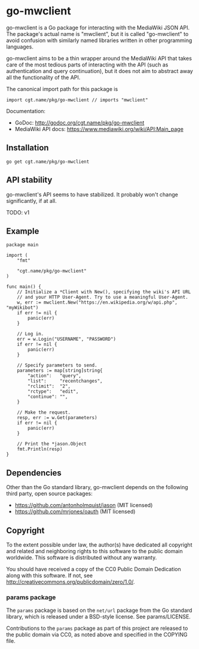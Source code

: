# go-mwclient

go-mwclient is a Go package for interacting with the MediaWiki JSON API.
The package's actual name is "mwclient", but it is called "go-mwclient"
to avoid confusion with similarly named libraries written in other
programming languages.

go-mwclient aims to be a thin wrapper around the MediaWiki API that
takes care of the most tedious parts of interacting with the API (such
as authentication and query continuation), but it does not aim to
abstract away all the functionality of the API.

The canonical import path for this package is

    import cgt.name/pkg/go-mwclient // imports "mwclient"

Documentation:
- GoDoc: <http://godoc.org/cgt.name/pkg/go-mwclient>
- MediaWiki API docs: <https://www.mediawiki.org/wiki/API:Main_page>

## Installation

    go get cgt.name/pkg/go-mwclient

## API stability

go-mwclient's API seems to have stabilized. It probably won't change
significantly, if at all.

TODO: v1

## Example

    package main

    import (
        "fmt"

        "cgt.name/pkg/go-mwclient"
    )

    func main() {
        // Initialize a *Client with New(), specifying the wiki's API URL
        // and your HTTP User-Agent. Try to use a meaningful User-Agent.
        w, err := mwclient.New("https://en.wikipedia.org/w/api.php", "myWikibot")
        if err != nil {
            panic(err)
        }

        // Log in.
        err = w.Login("USERNAME", "PASSWORD")
        if err != nil {
            panic(err)
        }

        // Specify parameters to send.
        parameters := map[string]string{
            "action":   "query",
            "list":     "recentchanges",
            "rclimit":  "2",
            "rctype":   "edit",
            "continue": "",
        }

        // Make the request.
        resp, err := w.Get(parameters)
        if err != nil {
            panic(err)
        }

        // Print the *jason.Object
        fmt.Println(resp)
    }

## Dependencies
Other than the Go standard library, go-mwclient depends on the following
third party, open source packages:

- <https://github.com/antonholmquist/jason> (MIT licensed)
- <https://github.com/mrjones/oauth> (MIT licensed)

## Copyright

To the extent possible under law, the author(s) have dedicated all
copyright and related and neighboring rights to this software to the
public domain worldwide. This software is distributed without any
warranty.

You should have received a copy of the CC0 Public
Domain Dedication along with this software. If not, see
http://creativecommons.org/publicdomain/zero/1.0/.

### params package

The `params` package is based on the `net/url` package from the Go
standard library, which is released under a BSD-style license. See
params/LICENSE.

Contributions to the `params` package as part of this project are
released to the public domain via CC0, as noted above and specified in
the COPYING file.
